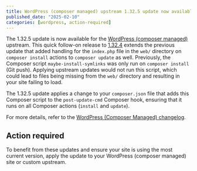 ```yaml
---
title: WordPress (composer managed) upstream 1.32.5 update now available
published_date: "2025-02-10"
categories: [wordpress, action-required]
---
```


The 1.32.5 update is now available for the [WordPress (composer managed)](/guides/wordpress-composer/wordpress-composer-managed) upstream. This quick follow-on release to [1.32.4](/release-notes/2025/02/wordpress-composer-managed-1-32-4) extends the previous update that added handling for the `index.php` file in the `web/` directory on `composer install` actions to `composer update` as well. Previously, the Composer script `maybe-install-symlinks` was only run on `composer install` (Git push). Applying upstream updates would not run this script, which could lead to files being missing from the `web/` directory and resulting in your site failing to load.

The 1.32.5 update applies a change to your `composer.json` file that adds this Composer script to the `post-update-cmd` Composer hook, ensuring that it runs on all Composer actions (`install` and `update`).

For more details, refer to the [WordPress (Composer Managed) changelog](https://github.com/pantheon-systems/wordpress-composer-managed/blob/default/CHANGELOG.md).

## Action required

To benefit from these updates and ensure your site is using the most current version, apply the update to your WordPress (composer managed) site or custom upstream.

